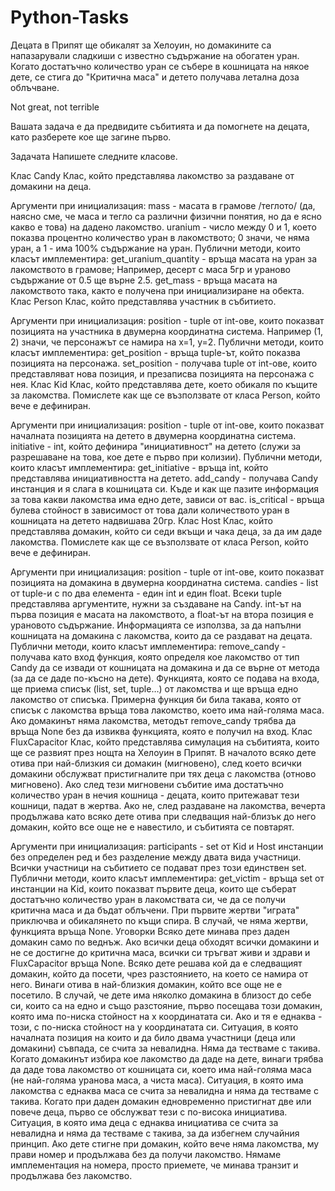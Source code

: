 # Python-Tasks
Децата в Припят ще обикалят за Хелоуин, но домакините са напазарували сладкиши с известно съдържание на обогатен уран.
Когато достатъчно количество уран се събере в кошницата на някое дете, се стига до "Критична маса" и детето получава летална доза облъчване.

Not great, not terrible

Вашата задача е да предвидите събитията и да помогнете на децата, като разберете кое ще загине първо.

Задачата
Напишете следните класове.

Клас Candy
Клас, който представлява лакомство за раздаване от домакини на деца.

Аргументи при инициализация:
mass - масата в грамове /теглото/ (да, наясно сме, че маса и тегло са различни физични понятия, но да е ясно какво е това) на дадено лакомство.
uranium - число между 0 и 1, което показва процентно количество уран в лакомството; 0 значи, че няма уран, а 1 - има 100% съдържание на уран.
Публични методи, които класът имплементира:
get_uranium_quantity - връща масата на уран за лакомството в грамове; Например, десерт с маса 5гр и ураново съдържание от 0.5 ще върне 2.5.
get_mass - връща масата на лакомството така, както е получена при инициализиране на обекта.
Клас Person
Клас, който представлява участник в събитието.

Аргументи при инициализация:
position - tuple от int-ове, които показват позицията на участника в двумерна координатна система. Например (1, 2) значи, че персонажът се намира на x=1, y=2.
Публични методи, които класът имплементира:
get_position - връща tuple-ът, който показва позицията на персонажа.
set_position - получава tuple от int-ове, които представляват нова позиция, и презаписва позицията на персонажа с нея.
Клас Kid
Клас, който представлява дете, което обикаля по къщите за лакомства. Помислете как ще се възползвате от класа Person, който вече е дефиниран.

Аргументи при инициализация:
position - tuple от int-ове, които показват началната позицията на детето в двумерна координатна система.
initiative - int, който дефинира "инициативност" на детето (служи за разрешаване на това, кое дете е първо при колизии).
Публични методи, които класът имплементира:
get_initiative - връща int, който представлява инициативността на детето.
add_candy - получава Candy инстанция и я слага в кошницата си. Къде и как ще пазите информация за това какви лакомства има едно дете, зависи от вас.
is_critical - връща булева стойност в зависимост от това дали количеството уран в кошницата на детето надвишава 20гр.
Клас Host
Клас, който представлява домакин, който си седи вкъщи и чака деца, за да им даде лакомства. Помислете как ще се възползвате от класа Person, който вече е дефиниран.

Аргументи при инициализация:
position - tuple от int-ове, които показват позицията на домакина в двумерна координатна система.
candies - list от tuple-и с по два елемента - един int и един float. Всеки tuple представлява аргументите, нужни за създаване на Candy. int-ът на първа позиция е масата на лакомството, а float-ът на втора позиция е урановото съдържание. Информацията се използва, за да напълни кошницата на домакина с лакомства, които да се раздават на децата.
Публични методи, които класът имплементира:
remove_candy - получава като вход функция, която определя кое лакомство от тип Candy да се извади от кошницата на домакина и да се върне от метода (за да се даде по-късно на дете). Функцията, която се подава на входа, ще приема списък (list, set, tuple…) от лакомства и ще връща едно лакомство от списъка. Примерна функция би била такава, която от списък с лакомства връща това лакомство, което има най-голяма маса. Ако домакинът няма лакомства, методът remove_candy трябва да връща None без да извиква функцията, която е получил на вход.
Клас FluxCapacitor
Клас, който представлява симулация на събитията, които ще се развият през нощта на Хелоуин в Припят. В началото всяко дете отива при най-близкия си домакин (мигновено), след което всички домакини обслужват пристигналите при тях деца с лакомства (отново мигновено). Ако след тези мигновени събитие има достатъчно количество уран в нечия кошница - децата, които притежават тези кошници, падат в жертва. Ако не, след раздаване на лакомства, вечерта продължава като всяко дете отива при следващия най-близък до него домакин, който все още не е навестило, и събитията се повтарят.

Аргументи при инициализация:
participants - set от Kid и Host инстанции без определен ред и без разделение между двата вида участници. Всички участници на събитието се подават през този единствен set.
Публични методи, които класът имплементира:
get_victim - връща set от инстанции на Kid, които показват първите деца, които ще съберат достатъчно количество уран в лакомствата си, че да се получи критична маса и да бъдат облъчени. При първите жертви "играта" приключва и обикалянето по къщи спира. В случай, че няма жертви, функцията връща None.
Уговорки
Всяко дете минава през даден домакин само по веднъж.
Ако всички деца обходят всички домакини и не се достигне до критична маса, всички си тръгват живи и здрави и FluxCapacitor връща None.
Всяко дете решава кой да е следващият домакин, който да посети, чрез разстоянието, на което се намира от него. Винаги отива в най-близкия домакин, който все още не е посетило.
В случай, че дете има няколко домакина в близост до себе си, които са на едно и също разстояние, първо посещава този домакин, която има по-ниска стойност на x координатата си. Ако и тя е еднаква - този, с по-ниска стойност на y координатата си.
Ситуация, в която началната позиция на които и да било двама участници (деца или домакини) съвпада, се счита за невалидна. Няма да тестваме с такива.
Когато домакинът избира кое лакомство да даде на дете, винаги трябва да даде това лакомство от кошницата си, което има най-голяма маса (не най-голяма уранова маса, а чиста маса).
Ситуация, в която има лакомства с еднаква маса се счита за невалидна и няма да тестваме с такива.
Когато при даден домакин едновременно пристигнат две или повече деца, първо се обслужват тези с по-висока инициатива.
Ситуация, в която има деца с еднаква инициатива се счита за невалидна и няма да тестваме с такива, за да избегнем случайния принцип.
Ако дете стигне при домакин, който вече няма лакомства, му прави номер и продължава без да получи лакомство. Нямаме имплементация на номера, просто приемете, че минава транзит и продължава без лакомство.